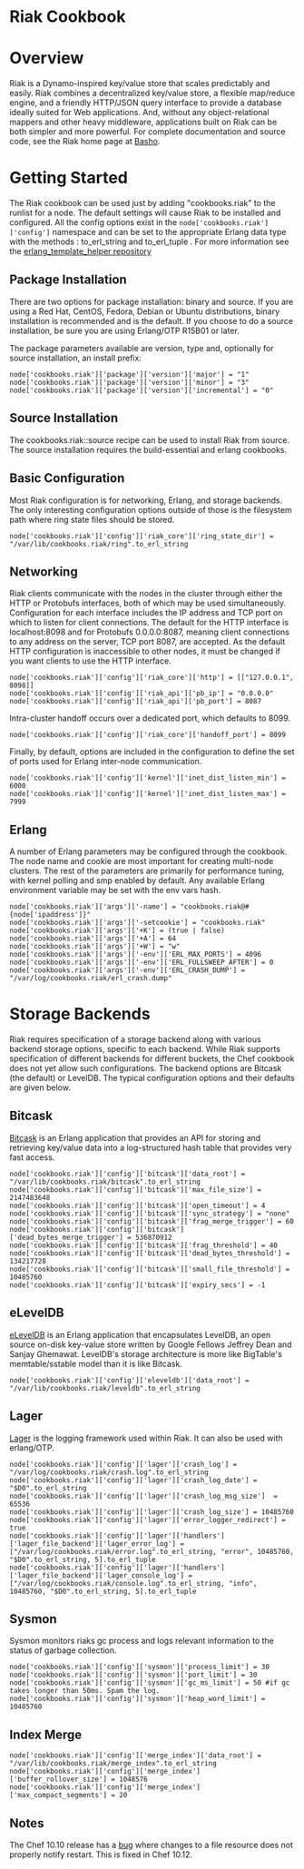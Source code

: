 Riak Cookbook
=============

Overview
========

Riak is a Dynamo-inspired key/value store that scales predictably and easily.  Riak combines a decentralized key/value store, a flexible map/reduce engine, and a friendly HTTP/JSON query interface to provide a database ideally suited for Web applications. And, without any object-relational mappers and other heavy middleware, applications built on Riak can be both simpler and more powerful.  For complete documentation and source code, see the Riak home page at [Basho][1].


Getting Started
===============

The Riak cookbook can be used just by adding "cookbooks.riak" to the runlist for a node.  The default settings will cause Riak to be installed and configured. All the config options exist in the `node['cookbooks.riak']['config']` namespace and can be set to the appropriate Erlang data type with the methods : to_erl_string and to_erl_tuple . For more information see the [erlang_template_helper repository][6]


Package Installation
--------------------

There are two options for package installation: binary and source.  If you are using a Red Hat, CentOS, Fedora, Debian or Ubuntu distributions, binary installation is recommended and is the default.  If you choose to do a source installation, be sure you are using Erlang/OTP R15B01 or later.

The package parameters available are version, type and, optionally for source installation, an install prefix:

	node['cookbooks.riak']['package']['version']['major'] = "1"
	node['cookbooks.riak']['package']['version']['minor'] = "3"
	node['cookbooks.riak']['package']['version']['incremental'] = "0"


Source Installation
------------------

The cookbooks.riak::source recipe can be used to install Riak from source. The source installation requires the build-essential and erlang cookbooks.


Basic Configuration
-------------------

Most Riak configuration is for networking, Erlang, and storage backends.  The only interesting configuration options outside of those is the filesystem path where ring state files should be stored.

	node['cookbooks.riak']['config']['riak_core']['ring_state_dir'] = "/var/lib/cookbooks.riak/ring".to_erl_string


Networking
----------

Riak clients communicate with the nodes in the cluster through either the HTTP or Protobufs interfaces, both of which may be used simultaneously.  Configuration for each interface includes the IP address and TCP port on which to listen for client connections.  The default for the HTTP interface is localhost:8098 and for Protobufs 0.0.0.0:8087, meaning client connections to any address on the server, TCP port 8087, are accepted.  As the default HTTP configuration is inaccessible to other nodes, it must be changed if you want clients to use the HTTP interface.

	node['cookbooks.riak']['config']['riak_core']['http'] = [["127.0.0.1", 8098]]
	node['cookbooks.riak']['config']['riak_api']['pb_ip'] = "0.0.0.0"
	node['cookbooks.riak']['config']['riak_api']['pb_port'] = 8087

Intra-cluster handoff occurs over a dedicated port, which defaults to 8099.

	node['cookbooks.riak']['config']['riak_core']['handoff_port'] = 8099

Finally, by default, options are included in the configuration to define the set of ports used for Erlang inter-node communication.  

	node['cookbooks.riak']['config']['kernel']['inet_dist_listen_min'] = 6000
	node['cookbooks.riak']['config']['kernel']['inet_dist_listen_max'] = 7999

Erlang
------

A number of Erlang parameters may be configured through the cookbook.  The node name and cookie are most important for creating multi-node clusters.  The rest of the parameters are primarily for performance tuning, with kernel polling and smp enabled by default.  Any available Erlang environment variable may be set with the env vars hash. 

	node['cookbooks.riak']['args']['-name'] = "cookbooks.riak@#{node['ipaddress']}"
	node['cookbooks.riak']['args']['-setcookie'] = "cookbooks.riak"
	node['cookbooks.riak']['args']['+K'] = (true | false)
	node['cookbooks.riak']['args']['+A'] = 64
	node['cookbooks.riak']['args']['+W'] = "w"
	node['cookbooks.riak']['args']['-env']['ERL_MAX_PORTS'] = 4096
	node['cookbooks.riak']['args']['-env']['ERL_FULLSWEEP_AFTER'] = 0
	node['cookbooks.riak']['args']['-env']['ERL_CRASH_DUMP'] = "/var/log/cookbooks.riak/erl_crash.dump"

Storage Backends
================

Riak requires specification of a storage backend along with various backend storage options, specific to each backend.  While Riak supports specification of different backends for different buckets, the Chef cookbook does not yet allow such configurations. The backend options are Bitcask (the default) or LevelDB.  The typical configuration options and their defaults are given below.


Bitcask
-------
[Bitcask][2] is an Erlang application that provides an API for storing and retrieving key/value data into a log-structured hash table that provides very fast access.

	node['cookbooks.riak']['config']['bitcask']['data_root'] = "/var/lib/cookbooks.riak/bitcask".to_erl_string
	node['cookbooks.riak']['config']['bitcask']['max_file_size'] = 2147483648
	node['cookbooks.riak']['config']['bitcask']['open_timeout'] = 4
	node['cookbooks.riak']['config']['bitcask']['sync_strategy'] = "none"
	node['cookbooks.riak']['config']['bitcask']['frag_merge_trigger'] = 60
	node['cookbooks.riak']['config']['bitcask']['dead_bytes_merge_trigger'] = 536870912
	node['cookbooks.riak']['config']['bitcask']['frag_threshold'] = 40
	node['cookbooks.riak']['config']['bitcask']['dead_bytes_threshold'] = 134217728
	node['cookbooks.riak']['config']['bitcask']['small_file_threshold'] = 10485760
	node['cookbooks.riak']['config']['bitcask']['expiry_secs'] = -1


eLevelDB
--------

[eLevelDB][3] is an Erlang application that encapsulates LevelDB, an open source on-disk key-value store written by Google Fellows Jeffrey Dean and Sanjay Ghemawat. LevelDB's storage architecture is more like BigTable's memtable/sstable model than it is like Bitcask.

	node['cookbooks.riak']['config']['eleveldb']['data_root'] = "/var/lib/cookbooks.riak/leveldb".to_erl_string

Lager 
-----

[Lager][4] is the logging framework used within Riak. It can also be used with erlang/OTP. 


	node['cookbooks.riak']['config']['lager']['crash_log'] = "/var/log/cookbooks.riak/crash.log".to_erl_string
	node['cookbooks.riak']['config']['lager']['crash_log_date'] = "$D0".to_erl_string
	node['cookbooks.riak']['config']['lager']['crash_log_msg_size']  = 65536
	node['cookbooks.riak']['config']['lager']['crash_log_size'] = 10485760
	node['cookbooks.riak']['config']['lager']['error_logger_redirect'] = true
	node['cookbooks.riak']['config']['lager']['handlers']['lager_file_backend']['lager_error_log'] =  ["/var/log/cookbooks.riak/error.log".to_erl_string, "error", 10485760, "$D0".to_erl_string, 5].to_erl_tuple
	node['cookbooks.riak']['config']['lager']['handlers']['lager_file_backend']['lager_console_log'] = ["/var/log/cookbooks.riak/console.log".to_erl_string, "info", 10485760, "$D0".to_erl_string, 5].to_erl_tuple

Sysmon 
------

Sysmon monitors riaks gc process and logs relevant information to the status of garbage collection.

	node['cookbooks.riak']['config']['sysmon']['process_limit'] = 30
	node['cookbooks.riak']['config']['sysmon']['port_limit'] = 30
	node['cookbooks.riak']['config']['sysmon']['gc_ms_limit'] = 50 #if gc takes longer than 50ms. Spam the log.
	node['cookbooks.riak']['config']['sysmon']['heap_word_limit'] = 10485760
	
Index Merge
-----------
	node['cookbooks.riak']['config']['merge_index']['data_root'] = "/var/lib/cookbooks.riak/merge_index".to_erl_string
	node['cookbooks.riak']['config']['merge_index']['buffer_rollover_size'] = 1048576
	node['cookbooks.riak']['config']['merge_index']['max_compact_segments'] = 20
Notes
-----
The Chef 10.10 release has a [bug][5] where changes to a file resource does not properly notify restart. This is fixed in Chef 10.12.



[1]: http://basho.com/
[2]: http://wiki.basho.com/Bitcask 
[3]: http://wiki.basho.com/LevelDB.html
[4]: https://github.com/basho/lager
[5]: http://tickets.opscode.com/browse/CHEF-3125
[6]: https://github.com/basho/erlang_template_helper

